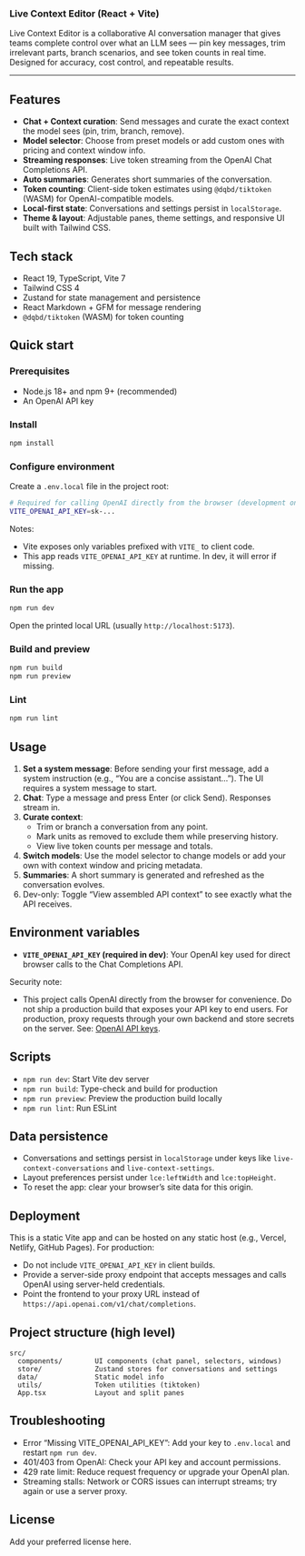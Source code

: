 ### Live Context Editor (React + Vite)

Live Context Editor is a collaborative AI conversation manager that gives teams complete control over what an LLM sees — pin key messages, trim irrelevant parts, branch scenarios, and see token counts in real time. Designed for accuracy, cost control, and repeatable results.

---

## Features
- **Chat + Context curation**: Send messages and curate the exact context the model sees (pin, trim, branch, remove).
- **Model selector**: Choose from preset models or add custom ones with pricing and context window info.
- **Streaming responses**: Live token streaming from the OpenAI Chat Completions API.
- **Auto summaries**: Generates short summaries of the conversation.
- **Token counting**: Client-side token estimates using `@dqbd/tiktoken` (WASM) for OpenAI-compatible models.
- **Local-first state**: Conversations and settings persist in `localStorage`.
- **Theme & layout**: Adjustable panes, theme settings, and responsive UI built with Tailwind CSS.

## Tech stack
- React 19, TypeScript, Vite 7
- Tailwind CSS 4
- Zustand for state management and persistence
- React Markdown + GFM for message rendering
- `@dqbd/tiktoken` (WASM) for token counting

## Quick start

### Prerequisites
- Node.js 18+ and npm 9+ (recommended)
- An OpenAI API key

### Install
```bash
npm install
```

### Configure environment
Create a `.env.local` file in the project root:

```bash
# Required for calling OpenAI directly from the browser (development only)
VITE_OPENAI_API_KEY=sk-...
```

Notes:
- Vite exposes only variables prefixed with `VITE_` to client code.
- This app reads `VITE_OPENAI_API_KEY` at runtime. In dev, it will error if missing.

### Run the app
```bash
npm run dev
```
Open the printed local URL (usually `http://localhost:5173`).

### Build and preview
```bash
npm run build
npm run preview
```

### Lint
```bash
npm run lint
```

## Usage
1. **Set a system message**: Before sending your first message, add a system instruction (e.g., “You are a concise assistant…”). The UI requires a system message to start.
2. **Chat**: Type a message and press Enter (or click Send). Responses stream in.
3. **Curate context**:
   - Trim or branch a conversation from any point.
   - Mark units as removed to exclude them while preserving history.
   - View live token counts per message and totals.
4. **Switch models**: Use the model selector to change models or add your own with context window and pricing metadata.
5. **Summaries**: A short summary is generated and refreshed as the conversation evolves.
6. Dev-only: Toggle “View assembled API context” to see exactly what the API receives.

## Environment variables
- **`VITE_OPENAI_API_KEY` (required in dev)**: Your OpenAI key used for direct browser calls to the Chat Completions API.

Security note:
- This project calls OpenAI directly from the browser for convenience. Do not ship a production build that exposes your API key to end users. For production, proxy requests through your own backend and store secrets on the server. See: [OpenAI API keys](https://platform.openai.com/api-keys).

## Scripts
- `npm run dev`: Start Vite dev server
- `npm run build`: Type-check and build for production
- `npm run preview`: Preview the production build locally
- `npm run lint`: Run ESLint

## Data persistence
- Conversations and settings persist in `localStorage` under keys like `live-context-conversations` and `live-context-settings`.
- Layout preferences persist under `lce:leftWidth` and `lce:topHeight`.
- To reset the app: clear your browser’s site data for this origin.

## Deployment
This is a static Vite app and can be hosted on any static host (e.g., Vercel, Netlify, GitHub Pages). For production:
- Do not include `VITE_OPENAI_API_KEY` in client builds.
- Provide a server-side proxy endpoint that accepts messages and calls OpenAI using server-held credentials.
- Point the frontend to your proxy URL instead of `https://api.openai.com/v1/chat/completions`.

## Project structure (high level)
```
src/
  components/        UI components (chat panel, selectors, windows)
  store/             Zustand stores for conversations and settings
  data/              Static model info
  utils/             Token utilities (tiktoken)
  App.tsx            Layout and split panes
```

## Troubleshooting
- Error “Missing VITE_OPENAI_API_KEY”: Add your key to `.env.local` and restart `npm run dev`.
- 401/403 from OpenAI: Check your API key and account permissions.
- 429 rate limit: Reduce request frequency or upgrade your OpenAI plan.
- Streaming stalls: Network or CORS issues can interrupt streams; try again or use a server proxy.

## License
Add your preferred license here.

